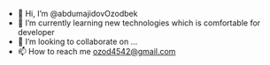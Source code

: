 - 👋 Hi, I’m @abdumajidovOzodbek
- 🧐 I’m currently learning new technologies which is comfortable for developer
- 🤝 I’m looking to collaborate on ...
- 📫 How to reach me ozod4542@gmail.com


